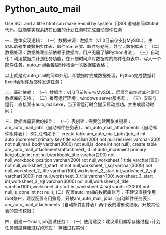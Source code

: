 # Python_auto_mail
Use SQL and a little html can make e-mail by system.
用SQL语句和简单html代码，就能够实现系统在设置的计划任务时完成自动邮件任务；

一、整体实现逻辑：
（一）数据来源：数据库（v1.0目前仅支持MySQL），由SQL语句生成数据实体表、邮件html正文、邮件标题等，并写入数据库表；
（二）数据处理：数据处理全部依赖于数据库，用户无需了解Python语法；
（三）自动化：利用数据库计划任务功能，在计划时间点对数据库的邮件任务表中，写入一个邮件任务，auto_mail会每隔5秒检索一次数据库表格；

以上就是对auto_mail的简单介绍，即数据库完成数据处理，Python完成数据转Excel表附件及邮件发送任务；

二、基础依赖：
（一）数据库：v1.0目前仅支持MySQL，后续会追加对其他常见数据库的支持；
（二）推荐运行环境：windows server服务器；
（三）安装与运行：直接双击auto_mail.exe，当正常运行时会提示启动成功，并生成启动时间；

三、数据库需要做的操作：
（一）表创建：需要创建两张关键表：am_auto_mail_jobs（自动邮件任务表）、am_auto_mail_attachments（自动邮件附件表）；
SQL语句如下：
create table am_auto_mail_jobs(job_id int auto_increment primary key,title varchar(200) not null,receiver varchar(300) not null,mail_body varchar(3000) not null,is_done int not null);
create table am_auto_mail_attachments(attachment_id int auto_increment primary key,job_id int not null,workbook_title varchar(200) not null,workbook_position varchar(200) not null,worksheet_1_title varchar(100) not null,worksheet_1_start int not null,worksheet_1_sql varchar(3000) not null,worksheet_2_title varchar(100),worksheet_2_start int,worksheet_2_sql varchar(3000) not null,worksheet_3_title varchar(100),worksheet_3_start int,worksheet_3_sql varchar(3000) not null,worksheet_4_title varchar(100),worksheet_4_start int,worksheet_4_sql varchar(3000) not null,is_done int not null);
(二）配置auto_mail的数据库账号：
不建议直接使用root账户，建议配置专用账号，开放am_auto_mail_jobs（自动邮件任务表）、am_auto_mail_attachments（自动邮件附件表）两个表的增删改权限，开放其他表的查询权限；

四、创建一个mail_job测试任务：
（一）使用建议：建议采用编写存储过程+计划任务调度存储过程的方式：
存储过程实例：
